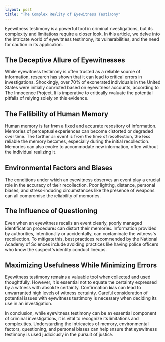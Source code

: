 ```yaml
---
layout: post
title: "The Complex Reality of Eyewitness Testimony"
---
```


Eyewitness testimony is a powerful tool in criminal investigations, but its complexity and limitations require a closer look. In this article, we delve into the intricate world of eyewitness testimony, its vulnerabilities, and the need for caution in its application.

## The Deceptive Allure of Eyewitnesses

While eyewitness testimony is often trusted as a reliable source of information, research has shown that it can lead to critical errors in investigations. Shockingly, over 70% of exonerated individuals in the United States were initially convicted based on eyewitness accounts, according to The Innocence Project. It is imperative to critically evaluate the potential pitfalls of relying solely on this evidence.

## The Fallibility of Human Memory

Human memory is far from a fixed and accurate repository of information. Memories of perceptual experiences can become distorted or degraded over time. The farther an event is from the time of recollection, the less reliable the memory becomes, especially during the initial recollection. Memories can also evolve to accommodate new information, often without the individual realizing it.

## Environmental Factors and Biases

The conditions under which an eyewitness observes an event play a crucial role in the accuracy of their recollection. Poor lighting, distance, personal biases, and stress-inducing circumstances like the presence of weapons can all compromise the reliability of memories.

## The Influence of Questioning

Even when an eyewitness recalls an event clearly, poorly managed identification procedures can distort their memories. Information provided by authorities, intentionally or accidentally, can contaminate the witness's recollection. To mitigate this, best practices recommended by the National Academy of Sciences include avoiding practices like having police officers who know the suspect's identity conduct lineups.

## Maximizing Usefulness While Minimizing Errors

Eyewitness testimony remains a valuable tool when collected and used thoughtfully. However, it is essential not to equate the certainty expressed by a witness with absolute certainty. Confirmation bias can lead to unwarranted high levels of witness certainty. Careful consideration of potential issues with eyewitness testimony is necessary when deciding its use in an investigation.

In conclusion, while eyewitness testimony can be an essential component of criminal investigations, it is vital to recognize its limitations and complexities. Understanding the intricacies of memory, environmental factors, questioning, and personal biases can help ensure that eyewitness testimony is used judiciously in the pursuit of justice.
